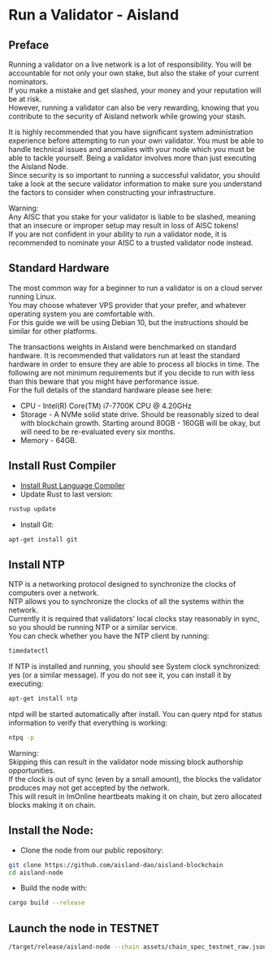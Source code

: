 # Run a Validator - Aisland

## Preface
Running a validator on a live network is a lot of responsibility. You will be accountable for not 
only your own stake, but also the stake of your current nominators.  
If you make a mistake and get slashed, your money and your reputation will be at risk.  
However, running a validator can also be very rewarding, knowing that you contribute to the security 
of Aisland network while growing your stash.
  
It is highly recommended that you have significant system administration experience before attempting 
to run your own validator. You must be able to handle technical issues and anomalies with your node 
which you must be able to tackle yourself. Being a validator involves more than just executing the 
Aisland Node.  
Since security is so important to running a successful validator, you should take a look at the secure 
validator information to make sure you understand the factors to consider when constructing your infrastructure. 

Warning:  
Any AISC that you stake for your validator is liable to be slashed, meaning that an insecure or improper 
setup may result in loss of AISC tokens!   
If you are not confident in your ability to run a validator node, it is recommended to nominate your AISC 
to a trusted validator node instead.  



## Standard Hardware
The most common way for a beginner to run a validator is on a cloud server running Linux.  
You may choose whatever VPS provider that your prefer, and whatever operating system you are comfortable with.  
For this guide we will be using Debian 10, but the instructions should be similar for other platforms.  
  
The transactions weights in Aisland were benchmarked on standard hardware. It is recommended that validators 
run at least the standard hardware in order to ensure they are able to process all blocks in time. 
The following are not minimum requirements but if you decide to run with less than this beware that you might 
have performance issue.  
For the full details of the standard hardware please see here:  

- CPU - Intel(R) Core(TM) i7-7700K CPU @ 4.20GHz
- Storage - A NVMe solid state drive. Should be reasonably sized to deal with blockchain growth. 
Starting around 80GB - 160GB will be okay, but will need to be re-evaluated every six months.
- Memory - 64GB.

## Install Rust Compiler

- [Install Rust Language Compiler](doc/rust-setup.md)  
- Update Rust to last version:  
```sh
rustup update
```
- Install Git:  
```sh
apt-get install git
```  

## Install NTP
NTP is a networking protocol designed to synchronize the clocks of computers over a network.   
NTP allows you to synchronize the clocks of all the systems within the network.  
Currently it is required that validators' local clocks stay reasonably in sync, so you should be running NTP or a similar service.  
You can check whether you have the NTP client by running:  
```sh
timedatectl
```
If NTP is installed and running, you should see System clock synchronized: yes (or a similar message). If you do not see it, you can install it by executing:  
```sh
apt-get install ntp
```
ntpd will be started automatically after install. You can query ntpd for status information to verify that everything is working:  
```sh
ntpq -p
```
Warning:  
Skipping this can result in the validator node missing block authorship opportunities.  
If the clock is out of sync (even by a small amount), the blocks the validator produces may not get accepted by the network.  
This will result in ImOnline heartbeats making it on chain, but zero allocated blocks making it on chain.  

## Install the Node:
  
- Clone the node from our public repository:  
```sh
git clone https://github.com/aisland-dao/aisland-blockchain
cd aisland-node
```
- Build the node with:  
```sh
cargo build --release
```

## Launch the node in TESTNET
```sh
/target/release/aisland-node --chain assets/chain_spec_testnet_raw.json --port 30333 --name yournodename --validator --rpc-cors all
```



